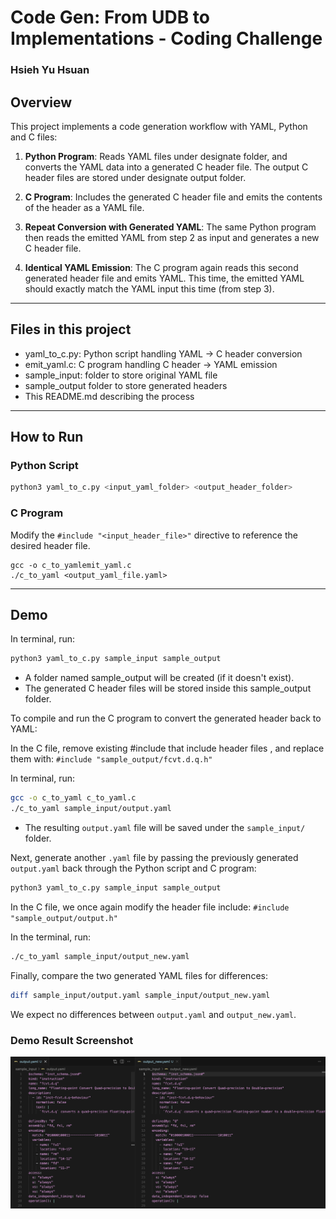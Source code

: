 # Code Gen: From UDB to Implementations - Coding Challenge
### Hsieh Yu Hsuan
## Overview

This project implements a code generation workflow with YAML, Python and C files:

1. **Python Program**: Reads YAML files under designate folder, and converts the YAML data into a generated C header file. The output C header files are stored under designate output folder.

2. **C Program**: Includes the generated C header file and emits the contents of the header as a YAML file.

3. **Repeat Conversion with Generated YAML**: The same Python program then reads the emitted YAML from step 2 as input and generates a new C header file.

4. **Identical YAML Emission**: The C program again reads this second generated header file and emits YAML. This time, the emitted YAML should exactly match the YAML input this time (from step 3).
   
---

## Files in this project
- yaml_to_c.py: Python script handling YAML → C header conversion
- emit_yaml.c: C program handling C header → YAML emission
- sample_input: folder to store original YAML file
- sample_output folder to store generated headers
- This README.md describing the process
  
---

## How to Run

### Python Script

```bash
python3 yaml_to_c.py <input_yaml_folder> <output_header_folder>
```

### C Program

Modify the `#include "<input_header_file>"` directive to reference the desired header file.

```
gcc -o c_to_yamlemit_yaml.c
./c_to_yaml <output_yaml_file.yaml>
```

---

## Demo

In terminal, run: 

```bash
python3 yaml_to_c.py sample_input sample_output
```

- A folder named sample_output will be created (if it doesn't exist).
- The generated C header files will be stored inside this sample_output folder.

To compile and run the C program to convert the generated header back to YAML:

In the C file, remove existing #include that include header files , and replace them with:
`#include "sample_output/fcvt.d.q.h"`

In terminal, run:
```bash
gcc -o c_to_yaml c_to_yaml.c
./c_to_yaml sample_input/output.yaml
```

- The resulting `output.yaml` file will be saved under the `sample_input/` folder.

Next, generate another `.yaml` file by passing the previously generated `output.yaml` back through the Python script and C program:

```bash
python3 yaml_to_c.py sample_input sample_output
```

In the C file, we once again modify the header file include:
`#include "sample_output/output.h"`

In the terminal, run:
```bash
./c_to_yaml sample_input/output_new.yaml
```

Finally, compare the two generated YAML files for differences:

```bash
diff sample_input/output.yaml sample_input/output_new.yaml
```

We expect no differences between `output.yaml` and `output_new.yaml`.

### Demo Result Screenshot 
![Result Screenshot](./result_scrnsht.png)